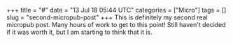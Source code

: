 +++
title = "#"
date = "13 Jul 18 05:44 UTC"
categories = ["Micro"]
tags = []
slug = "second-micropub-post"
+++
This is definitely my second real micropub post. Many hours of work to get to this point! Still haven't decided if it was worth it, but I am starting to think that it is.
